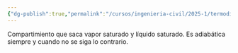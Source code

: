 ```yaml
---
{"dg-publish":true,"permalink":"/cursos/ingenieria-civil/2025-1/termodinamica/4-balance-en-maquinas/separador-flash/","tags":["I2IIQ1003"]}
---
```


Compartimiento que saca vapor saturado y líquido saturado. Es adiabática siempre y cuando no se siga lo contrario. 